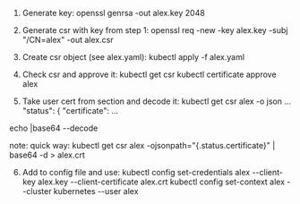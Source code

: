 1. Generate key:
openssl genrsa  -out alex.key 2048

2. Generate csr with key from step 1:
openssl req -new -key alex.key -subj "/CN=alex" -out alex.csr

3. Create csr object (see alex.yaml):
kubectl apply -f alex.yaml

4. Check csr and approve it:
kubectl get csr
kubectl certificate approve alex

5. Take user cert from section and decode it:
kubectl get csr alex -o json
...   
  "status": {
        "certificate":
...

echo <certs> |base64 --decode

note: quick way: 
kubectl get csr alex -ojsonpath="{.status.certificate}" | base64 -d  > alex.crt

6. Add to config file and use:
kubectl config set-credentials alex --client-key alex.key --client-certificate alex.crt
kubectl config set-context alex --cluster kubernetes --user alex
